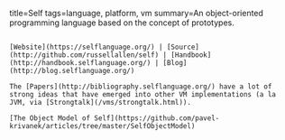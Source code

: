 title=Self
tags=language, platform, vm
summary=An object-oriented programming language based on the concept of prototypes.
~~~~~~

[Website](https://selflanguage.org/) | [Source](http://github.com/russellallen/self) | [Handbook](http://handbook.selflanguage.org/) | [Blog](http://blog.selflanguage.org/)

The [Papers](http://bibliography.selflanguage.org/) have a lot of strong ideas that have emerged into other VM implementations (a la JVM, via [Strongtalk](/vms/strongtalk.html)).

[The Object Model of Self](https://github.com/pavel-krivanek/articles/tree/master/SelfObjectModel)
